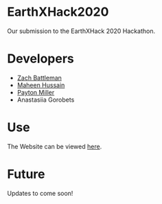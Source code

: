# EarthXHack2020

Our submission to the EarthXHack 2020 Hackathon.

# Developers

* [Zach Battleman](https://github.com/Axolotl163)
* [Maheen Hussain](https://github.com/VariableV)
* [Payton Miller](https://github.com/naivros)
* Anastasiia Gorobets

# Use
The Website can be viewed [here](https://ecolink.herokuapp.com/).

# Future
Updates to come soon!
